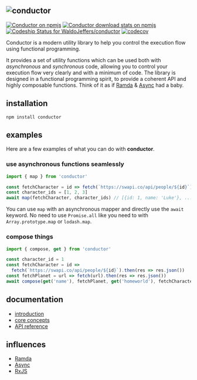 ## ![conductor](https://user-images.githubusercontent.com/7644970/39099223-3ac23bca-4677-11e8-8c65-c29991925972.png)

[![Conductor on npmjs](https://img.shields.io/npm/v/conductor.svg?style=flat-square)](https://www.npmjs.com/package/conductor)
[![Conductor download stats on npmjs](https://img.shields.io/npm/dw/conductor.svg?style=flat-square)](https://npm-stat.com/charts.html?package=conductor)
[![Codeship Status for WaldoJeffers/conductor](https://img.shields.io/codeship/da09eb70-22e7-0136-b547-4e8bca269d75.svg?style=flat-square)](https://app.codeship.com/projects/286044)
[![codecov](https://img.shields.io/codecov/c/github/WaldoJeffers/conductor.svg?style=flat-square)](https://codecov.io/gh/WaldoJeffers/conductor)

Conductor is a modern utility library to help you control the execution flow using functional programming.

It provides a set of utility functions which can be used both with _asynchronous_ and _synchronous_ code, allowing you to control your execution flow very clearly and with a minimum of code. The library is designed in a functional programming spirit, to provide a coherent API and highly composable functions. Think of it as if [Ramda](http://ramdajs.com/) & [Async](http://caolan.github.io/async/) had a baby.

## installation

```
npm install conductor
```

## examples

Here are a few examples of what you can do with **conductor**.

### use asynchronous functions seamlessly

```js
import { map } from 'conductor'

const fetchCharacter = id => fetch(`https://swapi.co/api/people/${id}`).then(res => res.json())
const character_ids = [1, 2, 3]
await map(fetchCharacter, character_ids) // [{id: 1, name: 'Luke'}, ...]
```

You can use `map` with an asynchronous mapper and directly use the `await` keyword. No need to use `Promise.all` like you need to with `Array.prototype.map` or `lodash.map`.

### compose things

```js
import { compose, get } from 'conductor'

const character_id = 1
const fetchCharacter = id =>
  fetch(`https://swapi.co/api/people/${id}`).then(res => res.json())
const fetchPlanet = url => fetch(url).then(res => res.json())
await compose(get('name'), fetchPlanet, get('homeworld'), fetchCharacter)(character_id)
```

## documentation

* [introduction](https://waldojeffers.gitbook.io/conductor/)
* [core concepts](https://waldojeffers.gitbook.io/conductor/overview/core-concepts)
* [API reference](https://waldojeffers.gitbook.io/conductor/api-reference/always)

## influences

* [Ramda](http://ramdajs.com/)
* [Async](http://caolan.github.io/async/)
* [RxJS](http://reactivex.io/rxjs/)

